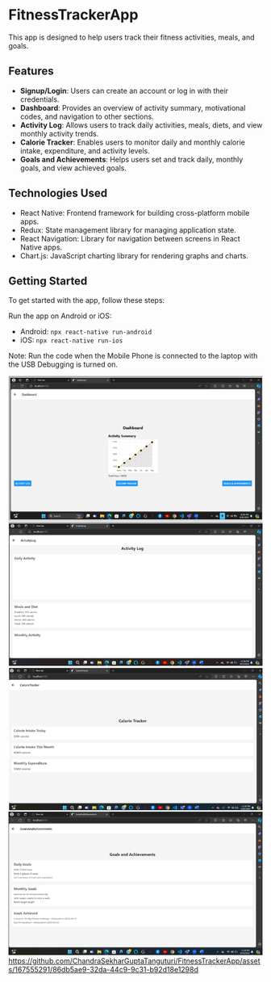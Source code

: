# FitnessTrackerApp
This app is designed to help users track their fitness activities, meals, and goals.

## Features

- **Signup/Login**: Users can create an account or log in with their credentials.
- **Dashboard**: Provides an overview of activity summary, motivational codes, and navigation to other sections.
- **Activity Log**: Allows users to track daily activities, meals, diets, and view monthly activity trends.
- **Calorie Tracker**: Enables users to monitor daily and monthly calorie intake, expenditure, and activity levels.
- **Goals and Achievements**: Helps users set and track daily, monthly goals, and view achieved goals.

## Technologies Used

- React Native: Frontend framework for building cross-platform mobile apps.
- Redux: State management library for managing application state.
- React Navigation: Library for navigation between screens in React Native apps.
- Chart.js: JavaScript charting library for rendering graphs and charts.

## Getting Started

To get started with the app, follow these steps:

Run the app on Android or iOS:
   - Android: `npx react-native run-android`
   - iOS: `npx react-native run-ios`

Note: Run the code when the Mobile Phone is connected to the laptop with the USB Debugging is turned on.

![Dashboard](images/pic_1.png)
![Activity Log](images/pic_2.png)
![Calorie Tracker](images/pic_3.png)
![Goals and Achievements](images/pic_4.png)
https://github.com/ChandraSekharGuptaTanguturi/FitnessTrackerApp/assets/167555291/86db5ae9-32da-44c9-9c31-b92d18e1298d



